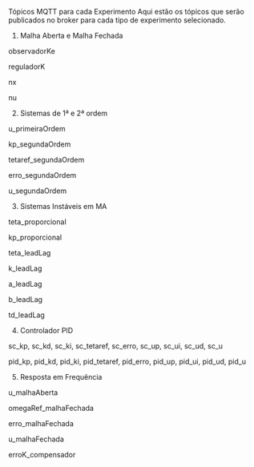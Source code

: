 Tópicos MQTT para cada Experimento
Aqui estão os tópicos que serão publicados no broker para cada tipo de experimento selecionado.

1. Malha Aberta e Malha Fechada

observadorKe

reguladorK

nx

nu

2. Sistemas de 1ª e 2ª ordem

u_primeiraOrdem

kp_segundaOrdem

tetaref_segundaOrdem

erro_segundaOrdem

u_segundaOrdem

3. Sistemas Instáveis em MA

teta_proporcional

kp_proporcional

teta_leadLag

k_leadLag

a_leadLag

b_leadLag

td_leadLag

4. Controlador PID

sc_kp, sc_kd, sc_ki, sc_tetaref, sc_erro, sc_up, sc_ui, sc_ud, sc_u

pid_kp, pid_kd, pid_ki, pid_tetaref, pid_erro, pid_up, pid_ui, pid_ud, pid_u

5. Resposta em Frequência

u_malhaAberta

omegaRef_malhaFechada

erro_malhaFechada

u_malhaFechada

erroK_compensador
